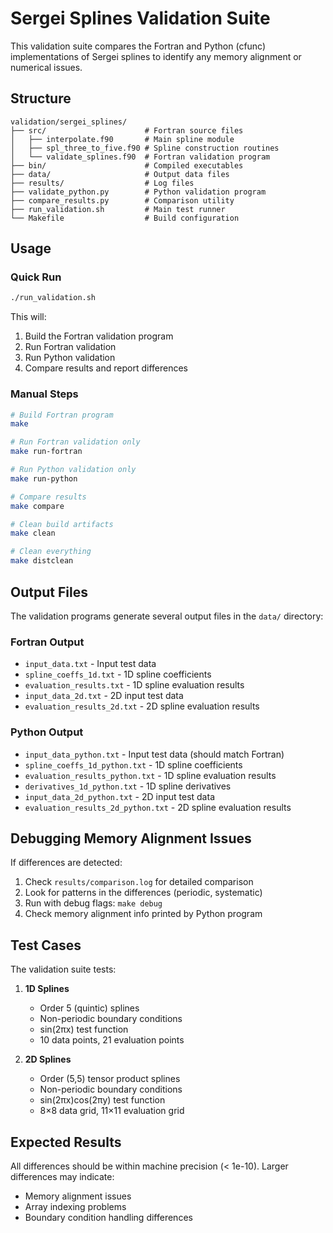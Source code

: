# Sergei Splines Validation Suite

This validation suite compares the Fortran and Python (cfunc) implementations of Sergei splines to identify any memory alignment or numerical issues.

## Structure

```
validation/sergei_splines/
├── src/                      # Fortran source files
│   ├── interpolate.f90       # Main spline module
│   ├── spl_three_to_five.f90 # Spline construction routines
│   └── validate_splines.f90  # Fortran validation program
├── bin/                      # Compiled executables
├── data/                     # Output data files
├── results/                  # Log files
├── validate_python.py        # Python validation program
├── compare_results.py        # Comparison utility
├── run_validation.sh         # Main test runner
└── Makefile                  # Build configuration
```

## Usage

### Quick Run

```bash
./run_validation.sh
```

This will:
1. Build the Fortran validation program
2. Run Fortran validation
3. Run Python validation
4. Compare results and report differences

### Manual Steps

```bash
# Build Fortran program
make

# Run Fortran validation only
make run-fortran

# Run Python validation only
make run-python

# Compare results
make compare

# Clean build artifacts
make clean

# Clean everything
make distclean
```

## Output Files

The validation programs generate several output files in the `data/` directory:

### Fortran Output
- `input_data.txt` - Input test data
- `spline_coeffs_1d.txt` - 1D spline coefficients
- `evaluation_results.txt` - 1D spline evaluation results
- `input_data_2d.txt` - 2D input test data
- `evaluation_results_2d.txt` - 2D spline evaluation results

### Python Output
- `input_data_python.txt` - Input test data (should match Fortran)
- `spline_coeffs_1d_python.txt` - 1D spline coefficients
- `evaluation_results_python.txt` - 1D spline evaluation results
- `derivatives_1d_python.txt` - 1D spline derivatives
- `input_data_2d_python.txt` - 2D input test data
- `evaluation_results_2d_python.txt` - 2D spline evaluation results

## Debugging Memory Alignment Issues

If differences are detected:

1. Check `results/comparison.log` for detailed comparison
2. Look for patterns in the differences (periodic, systematic)
3. Run with debug flags: `make debug`
4. Check memory alignment info printed by Python program

## Test Cases

The validation suite tests:

1. **1D Splines**
   - Order 5 (quintic) splines
   - Non-periodic boundary conditions
   - sin(2πx) test function
   - 10 data points, 21 evaluation points

2. **2D Splines**
   - Order (5,5) tensor product splines
   - Non-periodic boundary conditions
   - sin(2πx)cos(2πy) test function
   - 8×8 data grid, 11×11 evaluation grid

## Expected Results

All differences should be within machine precision (< 1e-10). Larger differences may indicate:
- Memory alignment issues
- Array indexing problems
- Boundary condition handling differences
